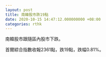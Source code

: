 ```yaml
---
layout: post
title: 南韓股市跌19點
date: 2020-10-15 14:47:12.000000000 +08:00
categories: rthk
---
```


南韓股市跟隨區內股市下跌。

首爾綜合指數收報2361點，跌19點，跌幅0.81%。
